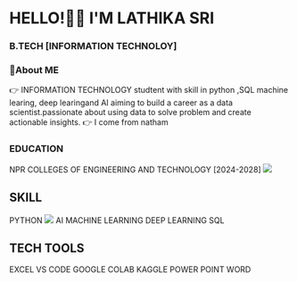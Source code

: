 # HELLO!🙋‍♀️ I'M LATHIKA SRI
### B.TECH [INFORMATION TECHNOLOY]

### 🌈About ME
👉 INFORMATION TECHNOLOGY studtent with skill in python ,SQL  machine learing, deep learingand AI aiming to build a career as a data scientist.passionate about using data to solve problem  and create actionable insights.
👉 I come from  natham
### EDUCATION 
NPR COLLEGES OF ENGINEERING AND TECHNOLOGY [2024-2028]
![](https://cdn.hashnode.com/res/hashnode/image/upload/v1681204830439/ea473eb6-e048-44f8-9b18-b3ed6f07fafa.png)
## SKILL
PYTHON ![](https:/
)
AI
MACHINE LEARNING
DEEP LEARNING
SQL
## TECH TOOLS
EXCEL
VS CODE
GOOGLE COLAB
KAGGLE
POWER POINT
WORD




